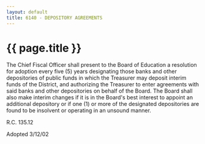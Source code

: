 ```yaml
---
layout: default
title: 6140 - DEPOSITORY AGREEMENTS
---
```


{{ page.title }}
================

The Chief Fiscal Officer shall present to the Board of Education a
resolution for adoption every five (5) years designating those banks and
other depositories of public funds in which the Treasurer may deposit
interim funds of the District, and authorizing the Treasurer to enter
agreements with said banks and other depositories on behalf of the
Board. The Board shall also make interim changes if it is in the Board's
best interest to appoint an additional depository or if one (1) or more
of the designated depositories are found to be insolvent or operating in
an unsound manner.

R.C. 135.12

Adopted 3/12/02
